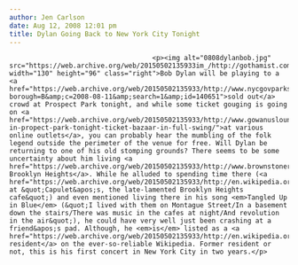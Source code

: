 ```yaml
---
author: Jen Carlson
date: Aug 12, 2008 12:01 pm
title: Dylan Going Back to New York City Tonight
---
```


	
										<p><img alt="0808dylanbob.jpg" src="https://web.archive.org/web/20150502135933im_/http://gothamist.com/attachments/arts_jen/0808dylanbob.jpg" width="130" height="96" class="right">Bob Dylan will be playing to a <a href="https://web.archive.org/web/20150502135933/http://www.nycgovparks.org/sub_things_to_do/upcoming_events/events_search.php?borough=B&amp;c=2008-08-11&amp;search=1&amp;id=140651">sold out</a> crowd at Prospect Park tonight, and while some ticket gouging is going on <a href="https://web.archive.org/web/20150502135933/http://www.gowanuslounge.com/2008/08/12/dylan-in-propect-park-tonight-ticket-bazaar-in-full-swing/">at various online outlets</a>, you can probably hear the mumbling of the folk legend outside the perimeter of the venue for free. Will Dylan be returning to one of his old stomping grounds? There seems to be some uncertainty about him living <a href="https://web.archive.org/web/20150502135933/http://www.brownstoner.com/brownstoner/archives/2005/08/did_bob_dylan_r.php">in Brooklyn Heights</a>. While he alluded to spending time there (<a href="https://web.archive.org/web/20150502135933/http://en.wikipedia.org/wiki/Brooklyn_Heights,_Brooklyn#Notable_residents">allegedly</a> at &quot;Capulet&apos;s, the late-lamented Brooklyn Heights cafe&quot;) and even mentioned living there in his song <em>Tangled Up in Blue</em> (&quot;I lived with them on Montague Street/In a basement down the stairs/There was music in the cafes at night/And revolution in the air&quot;), he could have very well just been crashing at a friend&apos;s pad. Although, he <em>is</em> listed as a <a href="https://web.archive.org/web/20150502135933/http://en.wikipedia.org/wiki/Brooklyn_Heights,_Brooklyn#Notable_residents">notable resident</a> on the ever-so-reliable Wikipedia. Former resident or not, this is his first concert in New York City in two years.</p>					
										
									
				